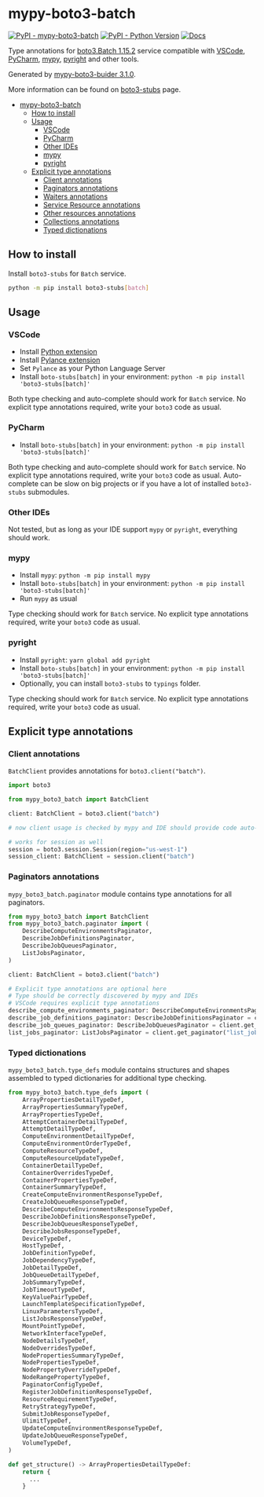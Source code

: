 # mypy-boto3-batch

[![PyPI - mypy-boto3-batch](https://img.shields.io/pypi/v/mypy-boto3-batch.svg?color=blue)](https://pypi.org/project/mypy-boto3-batch)
[![PyPI - Python Version](https://img.shields.io/pypi/pyversions/mypy-boto3-batch.svg?color=blue)](https://pypi.org/project/mypy-boto3-batch)
[![Docs](https://img.shields.io/readthedocs/mypy-boto3-builder.svg?color=blue)](https://mypy-boto3-builder.readthedocs.io/)

Type annotations for
[boto3.Batch 1.15.2](https://boto3.amazonaws.com/v1/documentation/api/1.15.2/reference/services/batch.html#Batch) service
compatible with
[VSCode](https://code.visualstudio.com/),
[PyCharm](https://www.jetbrains.com/pycharm/),
[mypy](https://github.com/python/mypy),
[pyright](https://github.com/microsoft/pyright)
and other tools.

Generated by [mypy-boto3-buider 3.1.0](https://github.com/vemel/mypy_boto3_builder).

More information can be found on [boto3-stubs](https://pypi.org/project/boto3-stubs/) page.

- [mypy-boto3-batch](#mypy-boto3-batch)
  - [How to install](#how-to-install)
  - [Usage](#usage)
    - [VSCode](#vscode)
    - [PyCharm](#pycharm)
    - [Other IDEs](#other-ides)
    - [mypy](#mypy)
    - [pyright](#pyright)
  - [Explicit type annotations](#explicit-type-annotations)
    - [Client annotations](#client-annotations)
    - [Paginators annotations](#paginators-annotations)
    - [Waiters annotations](#waiters-annotations)
    - [Service Resource annotations](#service-resource-annotations)
    - [Other resources annotations](#other-resources-annotations)
    - [Collections annotations](#collections-annotations)
    - [Typed dictionations](#typed-dictionations)

## How to install

Install `boto3-stubs` for `Batch` service.

```bash
python -m pip install boto3-stubs[batch]
```

## Usage

### VSCode

- Install [Python extension](https://marketplace.visualstudio.com/items?itemName=ms-python.python)
- Install [Pylance extension](https://marketplace.visualstudio.com/items?itemName=ms-python.vscode-pylance)
- Set `Pylance` as your Python Language Server
- Install `boto-stubs[batch]` in your environment: `python -m pip install 'boto3-stubs[batch]'`

Both type checking and auto-complete should work for `Batch` service.
No explicit type annotations required, write your `boto3` code as usual.

### PyCharm

- Install `boto-stubs[batch]` in your environment: `python -m pip install 'boto3-stubs[batch]'`

Both type checking and auto-complete should work for `Batch` service.
No explicit type annotations required, write your `boto3` code as usual.
Auto-complete can be slow on big projects or if you have a lot of installed `boto3-stubs` submodules.

### Other IDEs

Not tested, but as long as your IDE support `mypy` or `pyright`, everything should work.

### mypy

- Install `mypy`: `python -m pip install mypy`
- Install `boto-stubs[batch]` in your environment: `python -m pip install 'boto3-stubs[batch]'`
- Run `mypy` as usual

Type checking should work for `Batch` service.
No explicit type annotations required, write your `boto3` code as usual.

### pyright

- Install `pyright`: `yarn global add pyright`
- Install `boto-stubs[batch]` in your environment: `python -m pip install 'boto3-stubs[batch]'`
- Optionally, you can install `boto3-stubs` to `typings` folder.

Type checking should work for `Batch` service.
No explicit type annotations required, write your `boto3` code as usual.

## Explicit type annotations

### Client annotations

`BatchClient` provides annotations for `boto3.client("batch")`.

```python
import boto3

from mypy_boto3_batch import BatchClient

client: BatchClient = boto3.client("batch")

# now client usage is checked by mypy and IDE should provide code auto-complete

# works for session as well
session = boto3.session.Session(region="us-west-1")
session_client: BatchClient = session.client("batch")
```

### Paginators annotations

`mypy_boto3_batch.paginator` module contains type annotations for all paginators.

```python
from mypy_boto3_batch import BatchClient
from mypy_boto3_batch.paginator import (
    DescribeComputeEnvironmentsPaginator,
    DescribeJobDefinitionsPaginator,
    DescribeJobQueuesPaginator,
    ListJobsPaginator,
)

client: BatchClient = boto3.client("batch")

# Explicit type annotations are optional here
# Type should be correctly discovered by mypy and IDEs
# VSCode requires explicit type annotations
describe_compute_environments_paginator: DescribeComputeEnvironmentsPaginator = client.get_paginator("describe_compute_environments")
describe_job_definitions_paginator: DescribeJobDefinitionsPaginator = client.get_paginator("describe_job_definitions")
describe_job_queues_paginator: DescribeJobQueuesPaginator = client.get_paginator("describe_job_queues")
list_jobs_paginator: ListJobsPaginator = client.get_paginator("list_jobs")
```







### Typed dictionations

`mypy_boto3_batch.type_defs` module contains structures and shapes assembled
to typed dictionaries for additional type checking.

```python
from mypy_boto3_batch.type_defs import (
    ArrayPropertiesDetailTypeDef,
    ArrayPropertiesSummaryTypeDef,
    ArrayPropertiesTypeDef,
    AttemptContainerDetailTypeDef,
    AttemptDetailTypeDef,
    ComputeEnvironmentDetailTypeDef,
    ComputeEnvironmentOrderTypeDef,
    ComputeResourceTypeDef,
    ComputeResourceUpdateTypeDef,
    ContainerDetailTypeDef,
    ContainerOverridesTypeDef,
    ContainerPropertiesTypeDef,
    ContainerSummaryTypeDef,
    CreateComputeEnvironmentResponseTypeDef,
    CreateJobQueueResponseTypeDef,
    DescribeComputeEnvironmentsResponseTypeDef,
    DescribeJobDefinitionsResponseTypeDef,
    DescribeJobQueuesResponseTypeDef,
    DescribeJobsResponseTypeDef,
    DeviceTypeDef,
    HostTypeDef,
    JobDefinitionTypeDef,
    JobDependencyTypeDef,
    JobDetailTypeDef,
    JobQueueDetailTypeDef,
    JobSummaryTypeDef,
    JobTimeoutTypeDef,
    KeyValuePairTypeDef,
    LaunchTemplateSpecificationTypeDef,
    LinuxParametersTypeDef,
    ListJobsResponseTypeDef,
    MountPointTypeDef,
    NetworkInterfaceTypeDef,
    NodeDetailsTypeDef,
    NodeOverridesTypeDef,
    NodePropertiesSummaryTypeDef,
    NodePropertiesTypeDef,
    NodePropertyOverrideTypeDef,
    NodeRangePropertyTypeDef,
    PaginatorConfigTypeDef,
    RegisterJobDefinitionResponseTypeDef,
    ResourceRequirementTypeDef,
    RetryStrategyTypeDef,
    SubmitJobResponseTypeDef,
    UlimitTypeDef,
    UpdateComputeEnvironmentResponseTypeDef,
    UpdateJobQueueResponseTypeDef,
    VolumeTypeDef,
)

def get_structure() -> ArrayPropertiesDetailTypeDef:
    return {
      ...
    }
```
